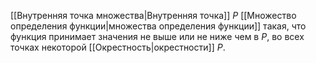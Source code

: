 [[Внутренняя точка множества|Внутренняя точка]] $P$ [[Множество определения функции|множества определения функции]] такая, что функция принимает значения не выше или не ниже чем в $P$, во всех точках некоторой [[Окрестность|окрестности]] $P$.